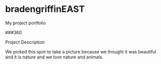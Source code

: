 # bradengriffinEAST
My project portfolio

###360

<script src='//vizor.io/static/scripts/vizor-360-embed.js' data-vizorurl='//vizor.io/embed/bgriffin/pond'></script>

Project Description

We picked this spot to take a picture because we thought it was beautiful and it is nature and we love nature and animals.

